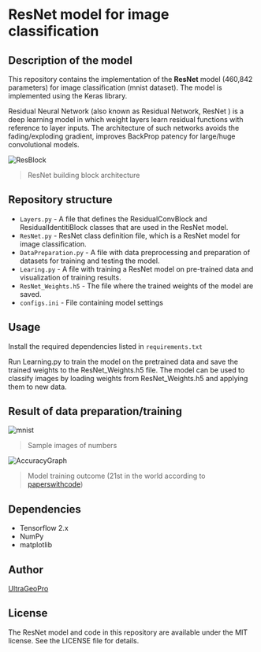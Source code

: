 # ResNet model for image classification
## Description of the model
This repository contains the implementation of the **ResNet** model (460,842 parameters) for image classification (mnist dataset). The model is implemented using the Keras library.

Residual Neural Network (also known as Residual Network, ResNet ) is a deep learning model in which weight layers learn residual functions with reference to layer inputs. The architecture of such networks avoids the fading/exploding gradient, improves BackProp patency for large/huge convolutional models.

![ResBlock](https://github.com/Ultrageopro1966/ResNet/assets/120571667/61ab44e5-f592-476a-8794-a7c8c400f1ac)

> ResNet building block architecture

## Repository structure
- `Layers.py` - A file that defines the ResidualConvBlock and ResidualIdentitiBlock classes that are used in the ResNet model.
- `ResNet.py` - ResNet class definition file, which is a ResNet model for image classification.
- `DataPreparation.py` - A file with data preprocessing and preparation of datasets for training and testing the model.
- `Learing.py` - A file with training a ResNet model on pre-trained data and visualization of training results.
- `ResNet_Weights.h5` - The file where the trained weights of the model are saved.
- `configs.ini` - File containing model settings
## Usage
Install the required dependencies listed in `requirements.txt`

Run Learning.py to train the model on the pretrained data and save the trained weights to the ResNet_Weights.h5 file.
The model can be used to classify images by loading weights from ResNet_Weights.h5 and applying them to new data.

## Result of data preparation/training
![mnist](https://github.com/Ultrageopro1966/ResNet/assets/120571667/879c5d67-8258-44ba-8894-eed421454b53)

> Sample images of numbers

![AccuracyGraph](https://github.com/Ultrageopro1966/ResNet/assets/120571667/fc9862ea-51eb-4ff6-a2a5-321f92b19b89)

> Model training outcome (21st in the world according to [paperswithcode](https://paperswithcode.com/sota/image-classification-on-mnist?metric=Accuracy))

## Dependencies
- Tensorflow 2.x
- NumPy
- matplotlib

## Author
[UltraGeoPro](https://github.com/Ultrageopro1966)

## License
The ResNet model and code in this repository are available under the MIT license. See the LICENSE file for details.

